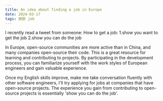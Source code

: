 ```yaml
---
title: An idea about finding a job in Europe
date: 2024-03-17
tags: 旅欧 job
---
```

I recently read a tweet from someone:
How to get a job:
1.show you want to get the job
2.show you can do the job

In Europe, open-source communities are more active than in China, and many companies open-source their code. This is a great resource for learning and contributing to projects. By participating in the development process, you can familiarize yourself with the work styles of European engineers and gain valuable experience.

Once my English skills improve, make me take conversation fluently with other software engineers, I'll try applying for jobs at companies that have open-source projects. The experience you gain from contributing to open-source projects is essentially 'show you can do the job'.
